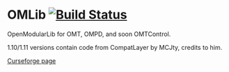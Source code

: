 # OMLib [![Build Status](https://travis-ci.org/OpenModularTurretsTeam/OMLib.svg?branch=1.12)](https://travis-ci.org/OpenModularTurretsTeam/OMLib)
OpenModularLib for OMT, OMPD, and soon OMTControl.

1.10/1.11 versions contain code from CompatLayer by MCJty, credits to him.

[Curseforge page](https://minecraft.curseforge.com/projects/omlib)

